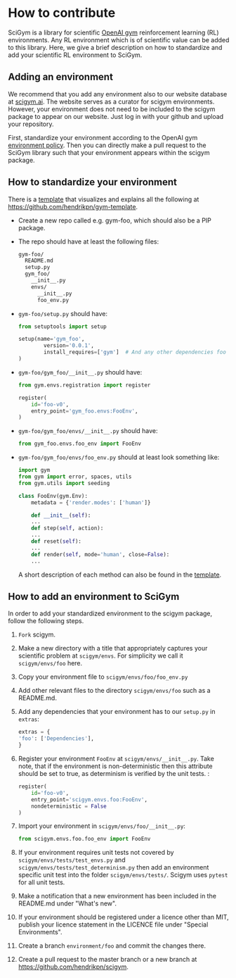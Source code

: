 # How to contribute

SciGym is a library for scientific [OpenAI gym] reinforcement learning (RL) environments. 
Any RL environment which is of scientific value can be added to this library.
Here, we give a brief description on how to standardize and add your scientific RL environment to SciGym.

## Adding an environment

We recommend that you add any environment also to our website database at [scigym.ai]. The website serves as a curator for scigym environments.
However, your environment does not need to be included to the scigym package to appear on our website. Just log in with your github and upload your repository.

First, standardize your environment according to the OpenAI gym [environment policy].
Then you can directly make a pull request to the SciGym library such that your environment appears within the scigym package.

## How to standardize your environment

There is a [template] that visualizes and explains all the following at https://github.com/hendrikpn/gym-template.

* Create a new repo called e.g. gym-foo, which should also be a PIP package.

* The repo should have at least the following files:
  ```sh
  gym-foo/
    README.md
    setup.py
    gym_foo/
      __init__.py
      envs/
        __init__.py
        foo_env.py
  ```

* `gym-foo/setup.py` should have:

    ```python
    from setuptools import setup

    setup(name='gym_foo',
            version='0.0.1',
            install_requires=['gym']  # And any other dependencies foo needs
    )  
    ```

* `gym-foo/gym_foo/__init__.py` should have:

    ```python
    from gym.envs.registration import register

    register(
        id='foo-v0',
        entry_point='gym_foo.envs:FooEnv',
    )
    ```

* `gym-foo/gym_foo/envs/__init__.py` should have:

    ```python
    from gym_foo.envs.foo_env import FooEnv
    ```

* `gym-foo/gym_foo/envs/foo_env.py` should at least look something like:

    ```python
    import gym
    from gym import error, spaces, utils
    from gym.utils import seeding

    class FooEnv(gym.Env):
        metadata = {'render.modes': ['human']}

        def __init__(self):
        ...
        def step(self, action):
        ...
        def reset(self):
        ...
        def render(self, mode='human', close=False):
        ...
    ```

    A short description of each method can also be found in the [template].

## How to add an environment to SciGym

In order to add your standardized environment to the scigym package, follow the following steps.

1. `Fork` scigym.
2. Make a new directory with a title that appropriately captures your scientific problem at `scigym/envs`. For simplicity we call it `scigym/envs/foo` here.
3. Copy your environment file to `scigym/envs/foo/foo_env.py`
4. Add other relevant files to the directory `scigym/envs/foo` such as a README.md.
5. Add any dependencies that your environment has to our `setup.py` in `extras`:

    ```python
    extras = {
    'foo': ['Dependencies'],
    }
    ```

6. Register your environment `FooEnv` at `scigym/envs/__init__.py`. Take note, that if the environment is non-deterministic then this attribute should be set to true, as determinism is verified by the unit tests. :

    ```python
    register(
        id='foo-v0',
        entry_point='scigym.envs.foo:FooEnv',
        nondeterministic = False
    )
    ```

7. Import your environment in `scigym/envs/foo/__init__.py`:

    ```python
    from scigym.envs.foo.foo_env import FooEnv
    ```

8. If your environment requires unit tests not covered by `scigym/envs/tests/test_envs.py` and `scigym/envs/tests/test_determinism.py` then add an environment specific unit test into the folder `scigym/envs/tests/`. Scigym uses `pytest` for all unit tests.

9. Make a notification that a new environment has been included in the README.md under "What's new". 
10. If your environment should be registered under a licence other than MIT, publish your licence statement in the LICENCE file under "Special Environments".
11. Create a branch `environment/foo` and commit the changes there.
12. Create a pull request to the master branch or a new branch at https://github.com/hendrikpn/scigym.


  [OpenAI gym]: https://github.com/openai/gym
  [scigym.ai]: https://scigym.ai
  [environment policy]: https://github.com/openai/gym/tree/master/gym/envs#how-to-create-new-environments-for-gym
  [template]: https://hendrikpn.github.io/gym-template/
